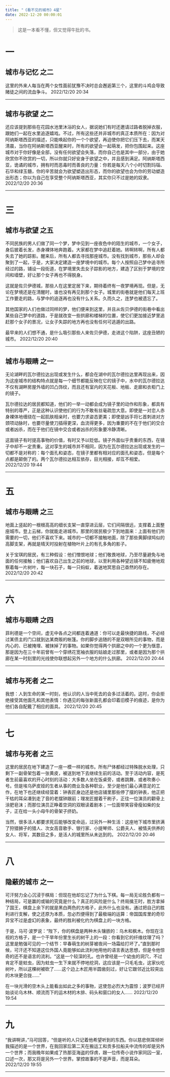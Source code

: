 ```yaml
---
title: "《看不见的城市》4星"
date: 2022-12-20 00:00:01
---
```


> 这是一本看不懂，但又觉得牛批的书。

# 一

## 城市与记忆 之二

这里的外来人每当在两个女性面前犹豫不决时总会邂逅第三个，这里的斗鸡会导致赌徒之间的流血争斗。
2022/12/20 20:34

--------------------

## 城市与欲望 之二

还应该提到那些在花园水池里沐浴的女人，据说她们有时还邀请过路者脱掉衣服，跟她们一起在水里追逐嬉戏。不过，所有这些还并非城市的真正本质所在：因为对阿纳斯塔西亚的描述，只能唤起你的一个个欲望，再迫使你把它们压下去，而某天清晨，当你在阿纳斯塔西亚醒来时，所有的欲望会一起萌发，把你包围起来。这座城市对于你好像是全部，没有任何欲望会失落，而你自己也是其中一部分，由于她欣赏你不欣赏的一切，所以你就只好安身于欲望之中，并且感到满足。阿纳斯塔西亚，诡谲的城市，拥有时而恶毒时而善良的力量：你若是每天八个小时切割玛瑙、石华和绿玉髓，你的辛苦就会为欲望塑造出形态，而你的欲望也会为你的劳动塑造出形态；你以为自己在享受整个阿纳斯塔西亚，其实你只不过是她的奴隶。
2022/12/20 20:36

--------------------

# 三

## 城市与欲望 之五

不同民族的男人们做了同一个梦，梦中见到一座夜色中的陌生的城市，一个女子，身后披着长发，赤身裸体地奔跑着。大家都在梦中追赶着她。转啊转啊，所有人都失去了她的踪影。醒来后，所有人都去寻找那座城市。没有找到城市，那些人却会聚到了一起，于是，大家决定建造一座梦境中的城市。每个人按照自己梦中追寻所经过的路，铺设一段街道，在梦境里失去女子踪影的地方，建造了区别于梦境的空间和墙壁，好让那个女子再也不得脱身。

这就是佐贝伊德城，那些人在这里定居下来，期待着终有一夜梦境再现。但是，无论在梦境还是在清醒时，谁也没有再见到那个女子。城里的街巷就是他们每天上班工作要走的路，与梦中的追逐再也没有什么关系。久而久之，连梦也被遗忘了。

其他国家的人们也做过同样的梦，他们便来到这里，并且从佐贝伊德的街巷中看出某些自己梦中的道路，于是就改变一些拱廊和楼梯的位置，使它们更加接近梦里追赶那个女子的景况，让女子失踪的地方再也没有任何可逃遁的出路。

最早来的人们想不通，是什么吸引那些人来佐贝伊德，走进这个陷阱，这座丑陋的城市。
2022/12/20 20:40

--------------------

## 城市与眼睛 之一

无论湖畔的瓦尔德拉达出现或发生什么，都会在湖中的瓦尔德拉达里再现出来，因为这座城市的结构特点就是每一个细节都能反映在它的镜子中，水中的瓦尔德拉达不仅有湖畔房屋外墙的凹凸饰纹，而且还有室内的天花板、地板、走廊和衣柜门上的镜子。

瓦尔德拉达的居民都知道，他们的一举一动都会成为镜子里的动作和形象，都具有特别的尊严，正是这种认识使他们的行为不敢有丝毫疏忽大意。即使是一对恋人赤身裸体地缠绕在一起肌肤相亲时，也要力求姿态更美；即使是凶手将匕首刺进对方颈项动脉时，也要尽量使刀插得更深，血流得更多，因为重要的不在于他们的交合或者凶杀，而在于他们在镜中交合或者凶杀的形象要冷静清晰。

这面镜子有时提高事物的价值，有时又予以贬低。镜子外面似乎贵重的东西，在镜子中却不一定贵重。这对孪生的城市并不相同，因为在瓦尔德拉达出现或发生的一切都不是对称的：每个面孔和姿态，在镜子里都有相对应的面孔和姿态，但是每个点都是颠倒了的。两个瓦尔德拉达相互依存，目光相接，却互不相爱。
2022/12/20 19:44

--------------------

# 五

## 城市与眼睛 之三

地面上竖起的一根根高高的细长支架一直穿进云层，它们间隔很远，支撑着上面整座城市。登上云梯，你就能走进城市。那里的居民极少下到地面来：上面有他们所需要的一切，他们不喜欢下来。城市的一切都不接触地面，除了那些黄脚绿鸠似的高脚支架，再就是晴天时投射在植物叶片上的有孔多角的影子。

关于宝琪的居民，有三种假设：他们憎恨地球；他们敬畏地球，乃至尽量避免与地面的任何接触；他们喜欢自己出生之前的地球，以至利用各种望远镜不知疲倦地观察着每一片树叶，每一块石子，每一只蚂蚁，着迷地冥思自己杳然的存在。
2022/12/20 20:42

--------------------

# 六

## 城市与眼睛 之四

菲利德是一个空间，虚无中各点之间都连着通道：你可以走最快捷的路线，不必经过某债主的门口就到达某商贩的帐篷。你的脚步追随的不是双眼所见的事物，而是内心的、已被掩埋、被抹掉了的事物。如果你觉得两个拱廊之中的一个更为惬意，那是因为在三十年前曾有一个穿绣花宽袖衣服的姑娘走过那里，或者是因为那个拱廊在某一时刻里的光线使你联想起另外一个地方的什么拱廊。
2022/12/20 20:44

--------------------

## 城市与死者 之二

我想：人到生命的某一时刻，他认识的人当中死去的会多过活着的。这时，你会拒绝接受其他面孔和其他表情：你遇见的每张新面孔都会印着旧模子的痕迹，是你为他们各自配戴了相应的面具。
2022/12/20 20:45

--------------------

# 七

## 城市与死者 之三

这里的居民在地下建造了一座一模一样的城市。所有尸体都经过特殊脱水处理，只剩下一副骨架包着一张黄皮，被送到地下去继续生前的活动。至于活动内容，是死者生前最喜欢的开心时刻的活动：大多数人坐在饭桌旁，或者跳舞，或者吹奏小号。但是埃乌萨皮娅的生者从事的商业及各种职业，至少是他们最心满意足的工作，在地下也还继续经营着：钟表匠身边还是他店铺里那些停了摆的钟表，他正把干枯的耳朵凑到走了音的老摆钟跟前；理发匠握着干刷子，正往一位演员的颧骨上涂肥皂沫；而那位演员正睁着空洞的双眼读着剧本；一位面带笑容骨瘦如柴的女子，正在给一头小母牛的骨架子挤奶。

当然，很多活人都要求死后能够改变命运，过另外一种生活：这座地下城市里挤满了狩猎狮子的猎人、次女高音歌手、银行家、小提琴师、公爵夫人、被情夫供养的女人、将军，其数目之多，是活人的城里所从未达到的。
2022/12/20 20:46

--------------------

# 八

## 隐蔽的城市 之一

可汗努力全心沉浸于棋局：但现在他却忘记了为什么下棋。每一局无论胜负都有一种结局，可是赢的或输的究竟是什么？真正的风险是什么？终局擒王时，胜方拿掉了国王，棋盘上余下的就是黑白两色的方格子，此外什么也没有。通过把自己的胜利进行支解，使之还原为本质，忽必烈便得到了最极端的运算：帝国国库里的奇珍异宝不过是虚幻的表象，最终的胜利被化约为棋盘上的一块方格。

于是，马可·波罗说：“陛下，你的棋盘是两种木头镶嵌的：乌木和枫木。你现在注视的方格子，是一个干旱年份里生长的树干上的一段：你看到它的纤维纹理了吗？这里是勉强可见的一个结节：早春萌生的树芽被夜间一场霜给打坏了。”直到那时候，可汗还不知道这位外国人竟能够如此流利地用他的语言表达思想，但是令他惊奇的还不是语言的流利。“这是一个较深的孔。也许曾经是一个幼虫的洞穴，不过肯定不是蛀虫，因为蛀虫一生下来就不停地挖洞，这应该是一只毛毛虫，这家伙吃树叶，所以这棵树被砍了……这个边上木匠用半圆凿刻过，好让它跟邻近比较突出的木块更合拢……”

在一块光滑的空木头上能看出如此之多的事物，这使忽必烈大为震惊；波罗已经开始谈论乌木林、顺流而下的运木材的木排、码头和窗口的女人……
2022/12/20 19:54

--------------------

# 九

“我讲啊讲，”马可回答，“但是听的人只记着他希望听到的东西。你以慈悲侧耳倾听我描述的是一个世界，在我回家后第二天在搬运工和贡多拉船夫中流传的却是另外一个世界；而我晚年如果成了热那亚海盗的俘虏，跟一位传奇小说作家同囚一室，口述一次，那又将是另外一个世界。掌控故事的不是声音，而是耳朵。
2022/12/20 19:55

--------------------